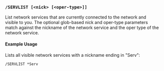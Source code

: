 <!-- This file contains a page fragment. Any changes will affect all pages that include it. -->

### `/SERVLIST [<nick> [<oper-type>]]`

List network services that are currently connected to the network and visible to you. The optional glob-based nick and oper-type parameters match against the nickname of the network service and the oper type of the network service.

#### Example Usage

Lists all visible network services with a nickname ending in "Serv":

```plaintext
/SERVLIST *Serv
```
